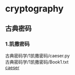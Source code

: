 # cryptography
## 古典密码
### 1.凯撒密码
古典密码学/1凯撒密码/caeser.py  
古典密码学/1凯撒密码/Book1.txt  
[caeser](https://github.com/Celint/cryptography/tree/master/古典密码学/1凯撒密码)
